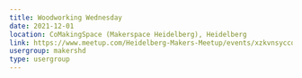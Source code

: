 ```yaml
---
title: Woodworking Wednesday
date: 2021-12-01
location: CoMakingSpace (Makerspace Heidelberg), Heidelberg
link: https://www.meetup.com/Heidelberg-Makers-Meetup/events/xzkvnsyccqbcb/
usergroup: makershd
type: usergroup
---
```

